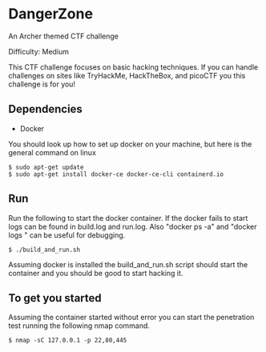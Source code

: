 # DangerZone
An Archer themed CTF challenge

Difficulty: Medium

This CTF challenge focuses on basic hacking techniques. 
If you can handle challenges on sites like TryHackMe, HackTheBox, and picoCTF you this challenge is for you!

## Dependencies
- Docker

You should look up how to set up docker on your machine, but here is the general command on linux
```
$ sudo apt-get update
$ sudo apt-get install docker-ce docker-ce-cli containerd.io
```

## Run

Run the following to start the docker container. 
If the docker fails to start logs can be found in build.log and run.log. 
Also "docker ps -a" and "docker logs <ID>" can be useful for debugging. 
```
$ ./build_and_run.sh
```

Assuming docker is installed the build_and_run.sh script should start the container
and you should be good to start hacking it. 

## To get you started

Assuming the container started without error you can start the penetration test
running the following nmap command. 
```
$ nmap -sC 127.0.0.1 -p 22,80,445
```
